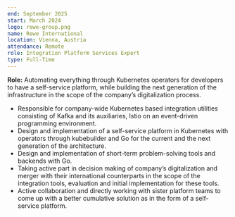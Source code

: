 ```yaml
---
end: September 2025
start: March 2024
logo: rewe-group.png
name: Rewe International
location: Vienna, Austria
attendance: Remote
role: Integration Platform Services Expert
type: Full-Time
---
```


**Role:** Automating everything through Kubernetes operators for developers to have a self-service platform, while building the next generation of the infrastructure in the scope of the company’s digitalization process.

- Responsible for company-wide Kubernetes based integration utilities consisting of Kafka and its auxiliaries, Istio on an event-driven programming environment.
- Design and implementation of a self-service platform in Kubernetes with operators through kubebuilder and Go for the current and the next generation of the architecture.
- Design and implementation of short-term problem-solving tools and backends with Go.
- Taking active part in decision making of company’s digitalization and merger with their international counterparts in the scope of the integration tools, evaluation and initial implementation for these tools.
- Active collaboration and directly working with sister platform teams to come up with a better cumulative solution as in the form of a self-service platform.
